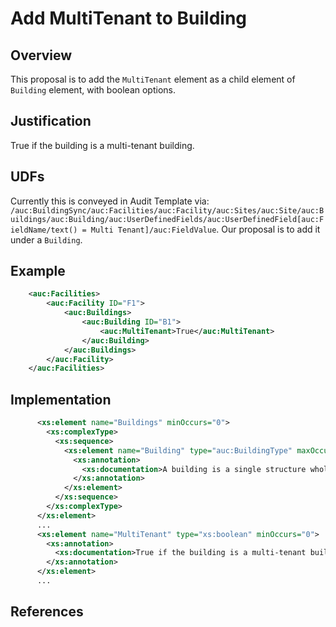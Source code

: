 # Add MultiTenant to Building

## Overview

This proposal is to add the `MultiTenant` element as a child element of `Building` element, with boolean options.  

## Justification

True if the building is a multi-tenant building.

## UDFs

Currently this is conveyed in Audit Template via:
`/auc:BuildingSync/auc:Facilities/auc:Facility/auc:Sites/auc:Site/auc:Buildings/auc:Building/auc:UserDefinedFields/auc:UserDefinedField[auc:FieldName/text() = Multi Tenant]/auc:FieldValue`.
Our proposal is to add it under a `Building`.

## Example

```xml
    <auc:Facilities>
        <auc:Facility ID="F1">
            <auc:Buildings>
                <auc:Building ID="B1">
                    <auc:MultiTenant>True</auc:MultiTenant>
                </auc:Building>
            </auc:Buildings>
        </auc:Facility>
    </auc:Facilities>
```

## Implementation

```xml
      <xs:element name="Buildings" minOccurs="0">
        <xs:complexType>
          <xs:sequence>
            <xs:element name="Building" type="auc:BuildingType" maxOccurs="unbounded">
              <xs:annotation>
                <xs:documentation>A building is a single structure wholly or partially enclosed within exterior walls, or within exterior and abutment walls (party walls), and a roof, affording shelter to persons, animals, or property. A building can be two or more units held in the condominium form of ownership that are governed by the same board of managers.</xs:documentation>
              </xs:annotation>
            </xs:element>
          </xs:sequence>
        </xs:complexType>
      </xs:element>
      ...
      <xs:element name="MultiTenant" type="xs:boolean" minOccurs="0">
        <xs:annotation>
          <xs:documentation>True if the building is a multi-tenant building.</xs:documentation>
        </xs:annotation>
      </xs:element>
      ...
```

## References